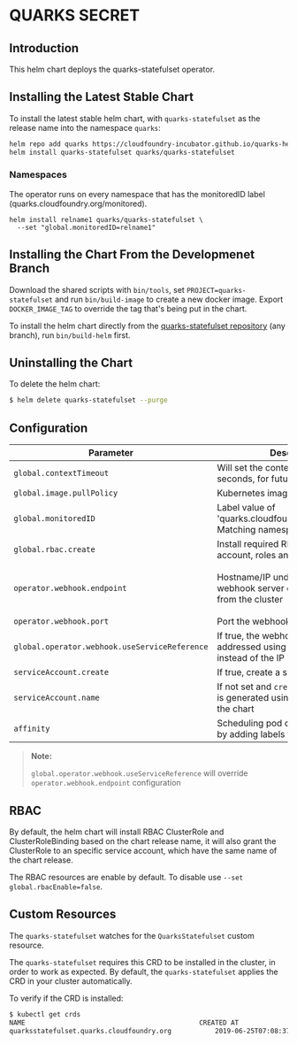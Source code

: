 # QUARKS SECRET

## Introduction

This helm chart deploys the quarks-statefulset operator.

## Installing the Latest Stable Chart

To install the latest stable helm chart, with `quarks-statefulset` as the release name into the namespace `quarks`:

```bash
helm repo add quarks https://cloudfoundry-incubator.github.io/quarks-helm/
helm install quarks-statefulset quarks/quarks-statefulset
```

### Namespaces

The operator runs on every namespace that has the monitoredID label (quarks.cloudfoundry.org/monitored).

```
helm install relname1 quarks/quarks-statefulset \
  --set "global.monitoredID=relname1"
```

## Installing the Chart From the Developmenet Branch

Download the shared scripts with `bin/tools`, set `PROJECT=quarks-statefulset` and run `bin/build-image` to create a new docker image. Export `DOCKER_IMAGE_TAG` to override the tag that's being put in the chart.

To install the helm chart directly from the [quarks-statefulset repository](https://github.com/cloudfoundry-incubator/quarks-statefulset) (any branch), run `bin/build-helm` first.

## Uninstalling the Chart

To delete the helm chart:

```bash
$ helm delete quarks-statefulset --purge
```

## Configuration

| Parameter                                         | Description                                                                            | Default                                        |
| ------------------------------------------------- | -------------------------------------------------------------------------------------- | ---------------------------------------------- |
| `global.contextTimeout`                           | Will set the context timeout in seconds, for future K8S API requests                   | `30`                                           |
| `global.image.pullPolicy`                         | Kubernetes image pullPolicy                                                            | `IfNotPresent`                                 |
| `global.monitoredID`                              | Label value of 'quarks.cloudfoundry.org/monitored'. Matching namespaces are watched    | release name                                   |
| `global.rbac.create`                              | Install required RBAC service account, roles and rolebindings                          | `true`                                         |
| `operator.webhook.endpoint`                       | Hostname/IP under which the webhook server can be reached from the cluster                        | the IP of service `quarks-statefulset-webhook`        |
| `operator.webhook.port`                           | Port the webhook server listens on                                                                | 2999                                           |
| `global.operator.webhook.useServiceReference`     | If true, the webhook server is addressed using a service reference instead of the IP              | `true`                                         |
| `serviceAccount.create`                           | If true, create a service account                                                      | `true`                                         |
| `serviceAccount.name`                             | If not set and `create` is `true`, a name is generated using the fullname of the chart |                                                |
| `affinity`                     |  Scheduling pod on specicifc nodes by adding labels to nodes                                      | `affinity`
> **Note:**
>
> `global.operator.webhook.useServiceReference` will override `operator.webhook.endpoint` configuration
>

## RBAC

By default, the helm chart will install RBAC ClusterRole and ClusterRoleBinding based on the chart release name, it will also grant the ClusterRole to an specific service account, which have the same name of the chart release.

The RBAC resources are enable by default. To disable use `--set global.rbacEnable=false`.

## Custom Resources

The `quarks-statefulset` watches for the `QuarksStatefulset` custom resource.

The `quarks-statefulset` requires this CRD to be installed in the cluster, in order to work as expected. By default, the `quarks-statefulset` applies the CRD in your cluster automatically.

To verify if the CRD is installed:

```bash
$ kubectl get crds
NAME                                            CREATED AT
quarksstatefulset.quarks.cloudfoundry.org           2019-06-25T07:08:37Z
```
